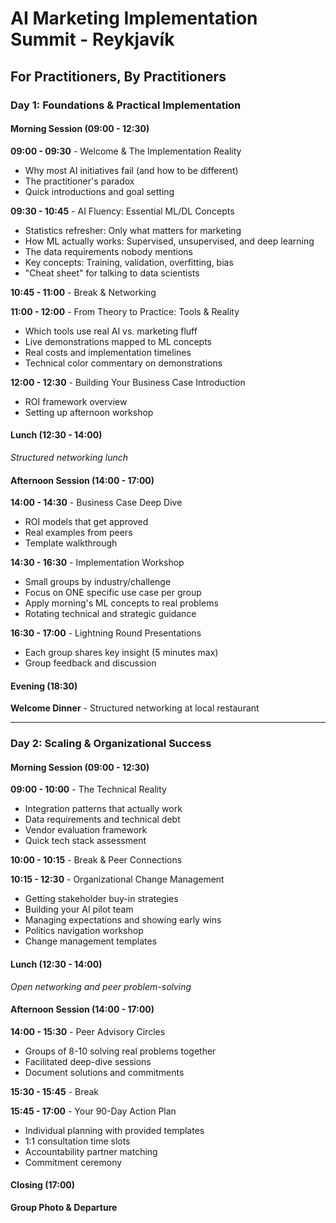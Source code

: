# AI Marketing Implementation Summit - Reykjavík
## For Practitioners, By Practitioners

### Day 1: Foundations & Practical Implementation

#### Morning Session (09:00 - 12:30)

**09:00 - 09:30** - Welcome & The Implementation Reality
- Why most AI initiatives fail (and how to be different)
- The practitioner's paradox
- Quick introductions and goal setting

**09:30 - 10:45** - AI Fluency: Essential ML/DL Concepts
- Statistics refresher: Only what matters for marketing
- How ML actually works: Supervised, unsupervised, and deep learning
- The data requirements nobody mentions
- Key concepts: Training, validation, overfitting, bias
- "Cheat sheet" for talking to data scientists

**10:45 - 11:00** - Break & Networking

**11:00 - 12:00** - From Theory to Practice: Tools & Reality
- Which tools use real AI vs. marketing fluff
- Live demonstrations mapped to ML concepts
- Real costs and implementation timelines
- Technical color commentary on demonstrations

**12:00 - 12:30** - Building Your Business Case Introduction
- ROI framework overview
- Setting up afternoon workshop

#### Lunch (12:30 - 14:00)
*Structured networking lunch*

#### Afternoon Session (14:00 - 17:00)

**14:00 - 14:30** - Business Case Deep Dive
- ROI models that get approved
- Real examples from peers
- Template walkthrough

**14:30 - 16:30** - Implementation Workshop
- Small groups by industry/challenge
- Focus on ONE specific use case per group
- Apply morning's ML concepts to real problems
- Rotating technical and strategic guidance

**16:30 - 17:00** - Lightning Round Presentations
- Each group shares key insight (5 minutes max)
- Group feedback and discussion

#### Evening (18:30)
**Welcome Dinner** - Structured networking at local restaurant

---

### Day 2: Scaling & Organizational Success

#### Morning Session (09:00 - 12:30)

**09:00 - 10:00** - The Technical Reality
- Integration patterns that actually work
- Data requirements and technical debt
- Vendor evaluation framework
- Quick tech stack assessment

**10:00 - 10:15** - Break & Peer Connections

**10:15 - 12:30** - Organizational Change Management
- Getting stakeholder buy-in strategies
- Building your AI pilot team
- Managing expectations and showing early wins
- Politics navigation workshop
- Change management templates

#### Lunch (12:30 - 14:00)
*Open networking and peer problem-solving*

#### Afternoon Session (14:00 - 17:00)

**14:00 - 15:30** - Peer Advisory Circles
- Groups of 8-10 solving real problems together
- Facilitated deep-dive sessions
- Document solutions and commitments

**15:30 - 15:45** - Break

**15:45 - 17:00** - Your 90-Day Action Plan
- Individual planning with provided templates
- 1:1 consultation time slots
- Accountability partner matching
- Commitment ceremony

#### Closing (17:00)
**Group Photo & Departure**